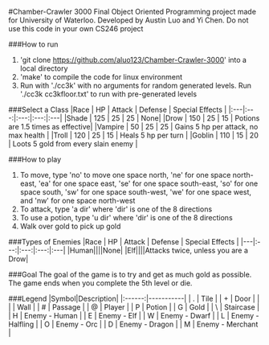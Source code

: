 #Chamber-Crawler 3000
Final Object Oriented Programming project made for University of Waterloo. Developed by Austin Luo and Yi Chen. Do not use this code in your own CS246 project

###How to run
1. 'git clone https://github.com/aluo123/Chamber-Crawler-3000' into a local directory
2. 'make' to compile the code for linux environment
3. Run with './cc3k' with no arguments for random generated levels. Run './cc3k cc3kfloor.txt' to run with pre-generated levels

###Select a Class
|Race | HP | Attack | Defense | Special Effects |
|:---|:---:|:---:|:---:|:---|
|Shade | 125 | 25 | 25 | None|
|Drow | 150 | 25 | 15 | Potions are 1.5 times as effective|
|Vampire | 50 | 25 | 25 | Gains 5 hp per attack, no max health |
|Troll | 120 | 25 | 15 | Heals 5 hp per turn |
|Goblin | 110 | 15 | 20 | Loots 5 gold from every slain enemy |

###How to play
1. To move, type 'no' to move one space north, 'ne' for one space north-east, 'ea' for one space east, 'se' for one space south-east, 'so' for one space south, 'sw' for one space south-west, 'we' for one space west, and 'nw' for one space north-west
2. To attack, type 'a dir' where 'dir' is one of the 8 directions
3. To use a potion, type 'u dir' where 'dir' is one of the 8 directions
4. Walk over gold to pick up gold

###Types of Enemies
|Race | HP | Attack | Defense | Special Effects |
|---|:---:|:---:|:---:|:---|
|Human||||None|
|Elf||||Attacks twice, unless you are a Drow|

###Goal
The goal of the game is to try and get as much gold as possible. The game ends when you complete the 5th level or die.

###Legend
|Symbol|Description|
|:------:|-----------|
| . | Tile |
| + | Door |
| \| | Wall |
| # | Passage |
| @ | Player |
| P | Potion |
| G | Gold |
| \ | Staircase |
| H | Enemy - Human |
| E | Enemy - Elf |
| W | Enemy - Dwarf |
| L | Enemy - Halfling |
| O | Enemy - Orc |
| D | Enemy - Dragon |
| M | Enemy - Merchant |
